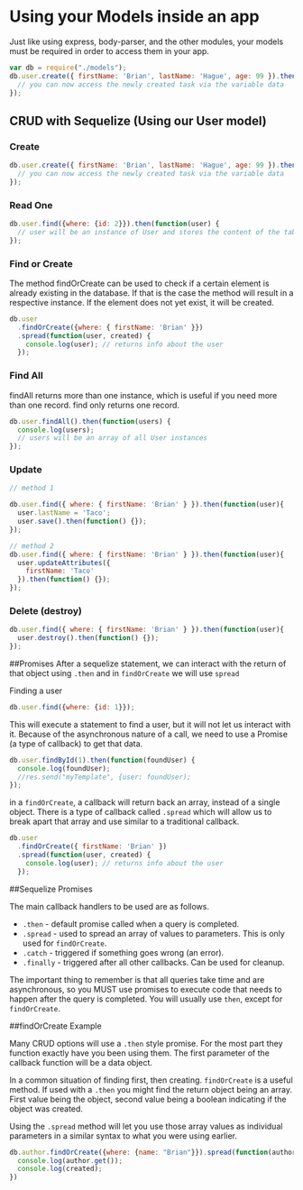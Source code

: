 # Using your Models inside an app

Just like using express, body-parser, and the other modules, your models must be required
in order to access them in your app.

```js
var db = require("./models");
db.user.create({ firstName: 'Brian', lastName: 'Hague', age: 99 }).then(function(data) {
  // you can now access the newly created task via the variable data
});
```

## CRUD with Sequelize (Using our User model)

### Create

```js
db.user.create({ firstName: 'Brian', lastName: 'Hague', age: 99 }).then(function(data) {
  // you can now access the newly created task via the variable data
});
```

### Read One

```js
db.user.find({where: {id: 2}}).then(function(user) {
  // user will be an instance of User and stores the content of the table entry with id 2. if such an entry is not defined you will get null
});
```

### Find or Create

The method findOrCreate can be used to check if a certain element is already existing in the database. If that is the case the method will result in a respective instance. If the element does not yet exist, it will be created.

```js
db.user
  .findOrCreate({where: { firstName: 'Brian' }})
  .spread(function(user, created) {
    console.log(user); // returns info about the user
  });
```

### Find All

findAll returns more than one instance, which is useful if you need more than one record. find only returns one record.

```js
db.user.findAll().then(function(users) {
  console.log(users);
  // users will be an array of all User instances
});
```

### Update

```js
// method 1

db.user.find({ where: { firstName: 'Brian' } }).then(function(user){
  user.lastName = 'Taco';
  user.save().then(function() {});
});

// method 2
db.user.find({ where: { firstName: 'Brian' } }).then(function(user){
  user.updateAttributes({
    firstName: 'Taco'
  }).then(function() {});
});
```

### Delete (destroy)

```js
db.user.find({ where: { firstName: 'Brian' } }).then(function(user){
  user.destroy().then(function() {});
});
```

##Promises
After a sequelize statement, we can interact with the return of that object using `.then` and in `findOrCreate` we will use `spread`

Finding a user

```js
db.user.find({where: {id: 1}});
```

This will execute a statement to find a user, but it will not let us interact with it. Because of the asynchronous nature of a call, we need to use a Promise (a type of callback) to get that data.

```js
db.user.findById(1).then(function(foundUser) {
  console.log(foundUser);
  //res.send("myTemplate", {user: foundUser);
});
```

in a `findOrCreate`, a callback will return back an array, instead of a single object. There is a type of callback called `.spread` which will allow us to break apart that array and use similar to a traditional callback.


```js
db.user
  .findOrCreate({ firstName: 'Brian' })
  .spread(function(user, created) {
    console.log(user); // returns info about the user
  });
```

##Sequelize Promises

The main callback handlers to be used are as follows.

* `.then` - default promise called when a query is completed.
* `.spread` - used to spread an array of values to parameters. This is only used for `findOrCreate`.
* `.catch` - triggered if something goes wrong (an error).
* `.finally` - triggered after all other callbacks. Can be used for cleanup.

The important thing to remember is that all queries take time and are asynchronous, so you MUST use promises to execute code that needs to happen after the query is completed. You will usually use `then`, except for `findOrCreate`.

##findOrCreate Example

Many CRUD options will use a `.then` style promise. For the most part they function exactly have you been using them. The first parameter of the callback function will be a data object.

In a common situation of finding first, then creating. `findOrCreate` is a useful method. If used with a `.then` you might find the return object being an array. First value being the object, second value being a boolean indicating if the object was created.

Using the `.spread` method will let you use those array values as individual parameters in a similar syntax to what you were using earlier.

```js
db.author.findOrCreate({where: {name: "Brian"}}).spread(function(author, created) {
  console.log(author.get());
  console.log(created);
})
```
